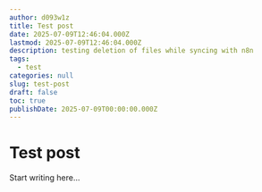 ```yaml
---
author: d093w1z
title: Test post
date: 2025-07-09T12:46:04.000Z
lastmod: 2025-07-09T12:46:04.000Z
description: testing deletion of files while syncing with n8n
tags:
  - test
categories: null
slug: test-post
draft: false
toc: true
publishDate: 2025-07-09T00:00:00.000Z
---
```

# Test post

Start writing here...

